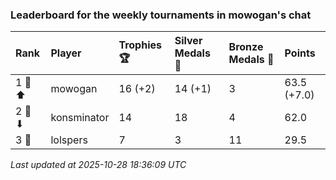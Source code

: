 ### Leaderboard for the weekly tournaments in mowogan's chat

| Rank   | Player      | Trophies 🏆 | Silver Medals 🥈 | Bronze Medals 🥉 | Points      |
|:-------|:------------|:------------|:-----------------|:-----------------|:------------|
| 1 🥇 ⬆ | mowogan     | 16 (+2)     | 14 (+1)          | 3                | 63.5 (+7.0) |
| 2 🥈 ⬇ | konsminator | 14          | 18               | 4                | 62.0        |
| 3 🥉   | lolspers    | 7           | 3                | 11               | 29.5        |

_Last updated at 2025-10-28 18:36:09 UTC_